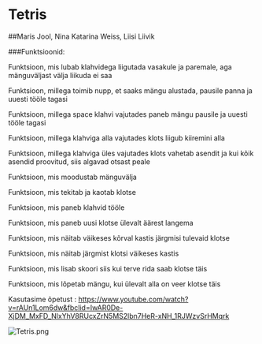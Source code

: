 # Tetris

##Maris Jool, Nina Katarina Weiss, Liisi Liivik


###Funktsioonid:

Funktsioon, mis lubab klahvidega liigutada vasakule ja paremale, aga mänguväljast välja liikuda ei saa

Funktsioon, millega toimib nupp, et saaks mängu alustada, pausile panna ja uuesti tööle tagasi

Funktsioon, millega space klahvi vajutades paneb mängu pausile ja uuesti tööle tagasi

Funktsioon, millega klahviga alla vajutades klots liigub kiiremini alla

Funktsioon, millega klahviga üles vajutades klots vahetab asendit ja kui kõik asendid proovitud, siis algavad otsast peale

Funktsioon, mis moodustab mänguvälja

Funktsioon, mis tekitab ja kaotab klotse

Funktsioon, mis paneb klahvid tööle

Funktsioon, mis paneb uusi klotse ülevalt äärest langema

Funktsioon, mis näitab väikeses kõrval kastis järgmisi tulevaid klotse

Funktsioon, mis näitab järgmist klotsi väikeses kastis

Funktsioon, mis lisab skoori siis kui terve rida saab klotse täis

Funktsioon, mis lõpetab mängu, kui ülevalt alla on veer klotse täis

Kasutasime õpetust : https://www.youtube.com/watch?v=rAUn1Lom6dw&fbclid=IwAR0De-XjDM_MxFD_NlxYhV8RUcxZrN5MS2lbn7HeR-xNH_1RJWzvSrHMqrk


![Tetris.png](https://github.com/marisjo/iseseisev-projekt/blob/master/Screenshot%202020-05-21%20at%2000.05.00.png)
